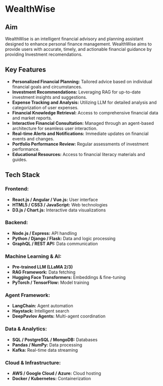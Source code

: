 # WealthWise

## Aim
WealthWise is an intelligent financial advisory and planning assistant designed to enhance personal finance management. WealthWise aims to provide users with accurate, timely, and actionable financial guidance by providing Investment recomendations.

## Key Features
- **Personalized Financial Planning:** Tailored advice based on individual financial goals and circumstances.
- **Investment Recommendations:** Leveraging RAG for up-to-date investment insights and suggestions.
- **Expense Tracking and Analysis:** Utilizing LLM for detailed analysis and categorization of user expenses.
- **Financial Knowledge Retrieval:** Access to comprehensive financial data and market reports.
- **Interactive Financial Consultation:** Managed through an agent-based architecture for seamless user interaction.
- **Real-time Alerts and Notifications:** Immediate updates on financial events and changes.
- **Portfolio Performance Review:** Regular assessments of investment performance.
- **Educational Resources:** Access to financial literacy materials and guides.

## Tech Stack

### Frontend:
- **React.js / Angular / Vue.js:** User interface
- **HTML5 / CSS3 / JavaScript:** Web technologies
- **D3.js / Chart.js:** Interactive data visualizations

### Backend:
- **Node.js / Express:** API handling
- **Python / Django / Flask:** Data and logic processing
- **GraphQL / REST API:** Data communication

### Machine Learning & AI:
- **Pre-trained LLM (LLaMA 2/3)**
- **RAG Framework:** Data fetching
- **Hugging Face Transformers:** Embeddings & fine-tuning
- **PyTorch / TensorFlow:** Model training

### Agent Framework:
- **LangChain:** Agent automation
- **Haystack:** Intelligent search
- **DeepPavlov Agents:** Multi-agent coordination

### Data & Analytics:
- **SQL / PostgreSQL / MongoDB:** Databases
- **Pandas / NumPy:** Data processing
- **Kafka:** Real-time data streaming

### Cloud & Infrastructure:
- **AWS / Google Cloud / Azure:** Cloud hosting
- **Docker / Kubernetes:** Containerization
